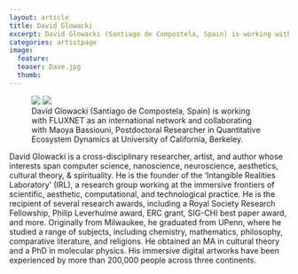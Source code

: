 ```yaml
---
layout: article
title: David Glowacki
excerpt: David Glowacki (Santiago de Compostela, Spain) is working with FLUXNET as an international network and collaborating with Maoya Bassiouni, Postdoctoral Researcher in Quantitative Ecosystem Dynamics at University of California, Berkeley.
categories: artistpage
image:
  feature:
  teaser: Dave.jpg
  thumb:
---
```

<!-- Google tag (gtag.js) -->
<script async src="https://www.googletagmanager.com/gtag/js?id=G-BZ7FX1WQPT"></script>
<script>
  window.dataLayer = window.dataLayer || [];
  function gtag(){dataLayer.push(arguments);}
  gtag('js', new Date());

  gtag('config', 'G-BZ7FX1WQPT');
</script>

<figure class="half">
	<img src="https://fluxnetair.github.io/images/Dave.jpg">
	<img src="https://fluxnetair.github.io/images/Maoya.jpg">
	<figcaption>David Glowacki (Santiago de Compostela, Spain) is working with FLUXNET as an international network and collaborating with Maoya Bassiouni, Postdoctoral Researcher in Quantitative Ecosystem Dynamics at University of California, Berkeley.</figcaption>
</figure>

David Glowacki is a cross-disciplinary researcher, artist, and author whose interests span computer science, nanoscience, neuroscience, aesthetics, cultural theory, & spirituality. He is the founder of the ‘Intangible Realities Laboratory’ (IRL), a research group working at the immersive frontiers of scientific, aesthetic, computational, and technological practice. He is the recipient of several research awards, including a Royal Society Research Fellowship, Philip Leverhulme award, ERC grant, SIG-CHI best paper award, and more. Originally from Milwaukee, he graduated from UPenn, where he studied a range of subjects, including chemistry, mathematics, philosophy, comparative literature, and religions. He obtained an MA in cultural theory and a PhD in molecular physics. His immersive digital artworks have been experienced by more than 200,000 people across three continents.
